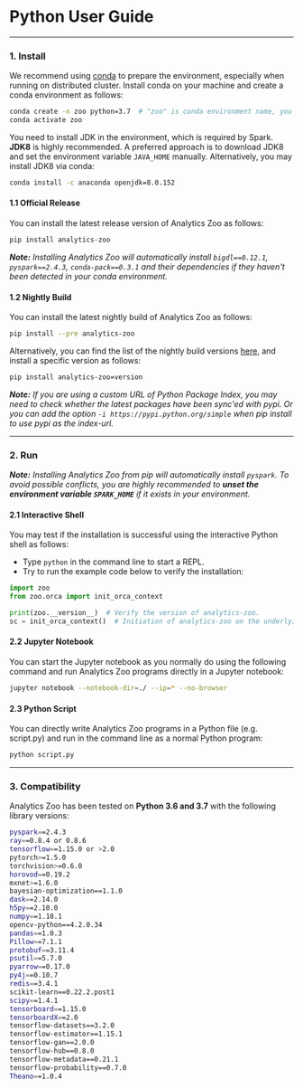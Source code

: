 # Python User Guide

---

### **1. Install**
We recommend using [conda](https://docs.conda.io/projects/conda/en/latest/user-guide/install/) to prepare the environment, especially when running on distributed cluster. 
Install conda on your machine and create a conda environment as follows:

```bash
conda create -n zoo python=3.7  # "zoo" is conda environment name, you can use any name you like.
conda activate zoo
```

You need to install JDK in the environment, which is required by Spark. __JDK8__ is highly recommended. A preferred approach is to download JDK8 and set the environment variable `JAVA_HOME` manually. Alternatively, you may install JDK8 via conda:

```bash
conda install -c anaconda openjdk=8.0.152
```

#### **1.1 Official Release**

You can install the latest release version of Analytics Zoo as follows:
```bash
pip install analytics-zoo
```
_**Note:** Installing Analytics Zoo will automatically install `bigdl==0.12.1`, `pyspark==2.4.3`, `conda-pack==0.3.1` and their dependencies if they haven't been detected in your conda environment._

#### **1.2 Nightly Build**

You can install the latest nightly build of Analytics Zoo as follows:

```bash
pip install --pre analytics-zoo
```

Alternatively, you can find the list of the nightly build versions [here](https://pypi.org/project/analytics-zoo/#history), and install a specific version as follows: 

```bash
pip install analytics-zoo=version
```

_**Note:** If you are using a custom URL of Python Package Index, you may need to check whether the latest packages have been sync'ed with pypi. 
Or you can add the option `-i https://pypi.python.org/simple` when pip install to use pypi as the index-url._

---
### **2. Run**

_**Note:**  Installing Analytics Zoo from pip will automatically install `pyspark`. To avoid possible conflicts, you are highly recommended to  **unset the environment variable `SPARK_HOME`**  if it exists in your environment._


#### **2.1 Interactive Shell**

You may test if the installation is successful using the interactive Python shell as follows:

* Type `python` in the command line to start a REPL.
* Try to run the example code below to verify the installation:

```python
import zoo
from zoo.orca import init_orca_context

print(zoo.__version__)  # Verify the version of analytics-zoo.
sc = init_orca_context()  # Initiation of analytics-zoo on the underlying cluster.
```

#### **2.2 Jupyter Notebook**

You can start the Jupyter notebook as you normally do using the following command and run Analytics Zoo programs directly in a Jupyter notebook:

```bash
jupyter notebook --notebook-dir=./ --ip=* --no-browser
```

#### **2.3 Python Script**

You can directly write Analytics Zoo programs in a Python file (e.g. script.py) and run in the command line as a normal Python program:

```bash
python script.py
```

---
### **3. Compatibility**

Analytics Zoo has been tested on __Python 3.6 and 3.7__ with the following library versions:

```bash
pyspark==2.4.3
ray==0.8.4 or 0.8.6
tensorflow==1.15.0 or >2.0
pytorch>=1.5.0
torchvision>=0.6.0
horovod==0.19.2
mxnet>=1.6.0
bayesian-optimization==1.1.0
dask==2.14.0
h5py==2.10.0
numpy==1.18.1
opencv-python==4.2.0.34
pandas==1.0.3
Pillow==7.1.1
protobuf==3.11.4
psutil==5.7.0
pyarrow==0.17.0
py4j==0.10.7
redis==3.4.1
scikit-learn==0.22.2.post1
scipy==1.4.1
tensorboard==1.15.0
tensorboardX==2.0
tensorflow-datasets==3.2.0
tensorflow-estimator==1.15.1
tensorflow-gan==2.0.0
tensorflow-hub==0.8.0
tensorflow-metadata==0.21.1
tensorflow-probability==0.7.0
Theano==1.0.4
```
